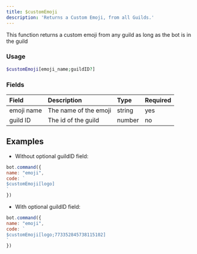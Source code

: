 ```yaml
---
title: $customEmoji
description: 'Returns a Custom Emoji, from all Guilds.'
---
```


This  function returns a custom emoji from any guild as long as the bot is in the guild

### Usage 
```php
$customEmoji[emoji_name;guildID?]
```
### Fields

| Field | Description | Type | Required |
| :--- | :--- | :--- | :--- |
| emoji name | The name of the emoji | string | yes |
| guild ID | The id of the guild |number|no|

## Examples

- Without optional guildID field:

```javascript
bot.command({
name: "emoji", 
code: `
$customEmoji[logo]
`
})
```

- With optional guildID field:

```javascript
bot.command({
name: "emoji", 
code: `
$customEmoji[logo;773352845738115102]
`
})
```


